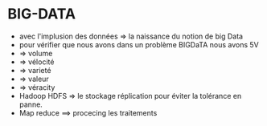 # BIG-DATA

- avec l'implusion des données => la naissance du notion de big Data
- pour vérifier que nous avons dans un problème BIGDaTA nous avons 5V
- => volume 
- => vélocité
- => varieté
- => valeur
- => véracity 
- Hadoop HDFS => le stockage réplication pour éviter la  tolérance en panne.
- Map reduce ==> procecing les traitements
